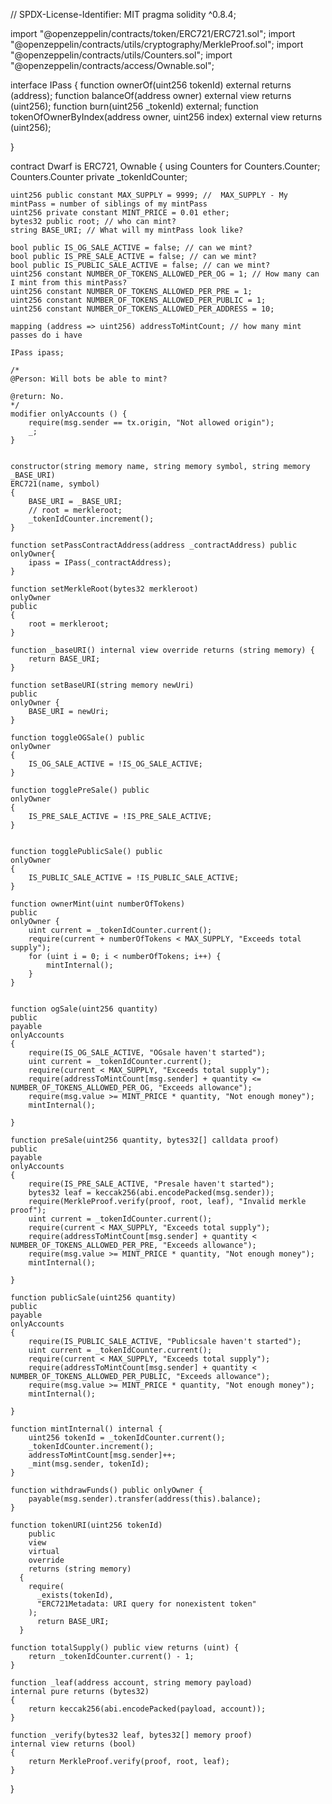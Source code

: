 // SPDX-License-Identifier: MIT
pragma solidity ^0.8.4;

import "@openzeppelin/contracts/token/ERC721/ERC721.sol";
import "@openzeppelin/contracts/utils/cryptography/MerkleProof.sol";
import "@openzeppelin/contracts/utils/Counters.sol";
import "@openzeppelin/contracts/access/Ownable.sol";

interface IPass {
    function ownerOf(uint256 tokenId) external returns (address);
    function balanceOf(address owner) external view returns (uint256);
    function burn(uint256 _tokenId) external;
    function tokenOfOwnerByIndex(address owner, uint256 index) external view returns (uint256);

}

contract Dwarf is ERC721, Ownable {
    using Counters for Counters.Counter;
    Counters.Counter private _tokenIdCounter;
   
    uint256 public constant MAX_SUPPLY = 9999; //  MAX_SUPPLY - My mintPass = number of siblings of my mintPass
    uint256 private constant MINT_PRICE = 0.01 ether;
    bytes32 public root; // who can mint?
    string BASE_URI; // What will my mintPass look like?

    bool public IS_OG_SALE_ACTIVE = false; // can we mint?
    bool public IS_PRE_SALE_ACTIVE = false; // can we mint?
    bool public IS_PUBLIC_SALE_ACTIVE = false; // can we mint?
    uint256 constant NUMBER_OF_TOKENS_ALLOWED_PER_OG = 1; // How many can I mint from this mintPass?
    uint256 constant NUMBER_OF_TOKENS_ALLOWED_PER_PRE = 1;
    uint256 constant NUMBER_OF_TOKENS_ALLOWED_PER_PUBLIC = 1;
    uint256 constant NUMBER_OF_TOKENS_ALLOWED_PER_ADDRESS = 10;

    mapping (address => uint256) addressToMintCount; // how many mint passes do i have

    IPass ipass;

    /*
    @Person: Will bots be able to mint?

    @return: No. 
    */
    modifier onlyAccounts () {
        require(msg.sender == tx.origin, "Not allowed origin");
        _;
    }
    

    constructor(string memory name, string memory symbol, string memory _BASE_URI)
    ERC721(name, symbol)
    {
        BASE_URI = _BASE_URI;
        // root = merkleroot;
        _tokenIdCounter.increment();
    }

    function setPassContractAddress(address _contractAddress) public onlyOwner{
        ipass = IPass(_contractAddress);
    }

    function setMerkleRoot(bytes32 merkleroot) 
    onlyOwner 
    public 
    {
        root = merkleroot;
    }

    function _baseURI() internal view override returns (string memory) {
        return BASE_URI;
    }
    
    function setBaseURI(string memory newUri) 
    public 
    onlyOwner {
        BASE_URI = newUri;
    }

    function toggleOGSale() public 
    onlyOwner 
    {
        IS_OG_SALE_ACTIVE = !IS_OG_SALE_ACTIVE;
    }

    function togglePreSale() public 
    onlyOwner 
    {
        IS_PRE_SALE_ACTIVE = !IS_PRE_SALE_ACTIVE;
    }
    
    
    function togglePublicSale() public 
    onlyOwner 
    {
        IS_PUBLIC_SALE_ACTIVE = !IS_PUBLIC_SALE_ACTIVE;
    }

    function ownerMint(uint numberOfTokens) 
    public 
    onlyOwner {
        uint current = _tokenIdCounter.current();
        require(current + numberOfTokens < MAX_SUPPLY, "Exceeds total supply");
        for (uint i = 0; i < numberOfTokens; i++) {
            mintInternal();
        }
    }
    

    function ogSale(uint256 quantity)
    public
    payable
    onlyAccounts
    {
        require(IS_OG_SALE_ACTIVE, "OGsale haven't started");
        uint current = _tokenIdCounter.current();
        require(current < MAX_SUPPLY, "Exceeds total supply");
        require(addressToMintCount[msg.sender] + quantity <= NUMBER_OF_TOKENS_ALLOWED_PER_OG, "Exceeds allowance");
        require(msg.value >= MINT_PRICE * quantity, "Not enough money");
        mintInternal();
        
    }

    function preSale(uint256 quantity, bytes32[] calldata proof)
    public
    payable
    onlyAccounts
    {
        require(IS_PRE_SALE_ACTIVE, "Presale haven't started");
        bytes32 leaf = keccak256(abi.encodePacked(msg.sender));
        require(MerkleProof.verify(proof, root, leaf), "Invalid merkle proof");
        uint current = _tokenIdCounter.current();
        require(current < MAX_SUPPLY, "Exceeds total supply");
        require(addressToMintCount[msg.sender] + quantity < NUMBER_OF_TOKENS_ALLOWED_PER_PRE, "Exceeds allowance");
        require(msg.value >= MINT_PRICE * quantity, "Not enough money");
        mintInternal();
        
    }

    function publicSale(uint256 quantity)
    public
    payable
    onlyAccounts
    {
        require(IS_PUBLIC_SALE_ACTIVE, "Publicsale haven't started");
        uint current = _tokenIdCounter.current();
        require(current < MAX_SUPPLY, "Exceeds total supply");
        require(addressToMintCount[msg.sender] + quantity < NUMBER_OF_TOKENS_ALLOWED_PER_PUBLIC, "Exceeds allowance");
        require(msg.value >= MINT_PRICE * quantity, "Not enough money");
        mintInternal();
        
    }

    function mintInternal() internal {
        uint256 tokenId = _tokenIdCounter.current();
        _tokenIdCounter.increment();
        addressToMintCount[msg.sender]++;
        _mint(msg.sender, tokenId);
    }

    function withdrawFunds() public onlyOwner {
		payable(msg.sender).transfer(address(this).balance);
	}

    function tokenURI(uint256 tokenId)
        public
        view
        virtual
        override
        returns (string memory)
      {
        require(
          _exists(tokenId),
          "ERC721Metadata: URI query for nonexistent token"
        );
          return BASE_URI;      
      }

    function totalSupply() public view returns (uint) {
        return _tokenIdCounter.current() - 1;
    }

    function _leaf(address account, string memory payload)
    internal pure returns (bytes32)
    {
        return keccak256(abi.encodePacked(payload, account));
    }

    function _verify(bytes32 leaf, bytes32[] memory proof)
    internal view returns (bool)
    {
        return MerkleProof.verify(proof, root, leaf);
    }
}
